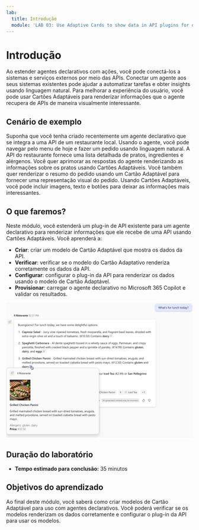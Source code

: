 ```yaml
---
lab:
  title: Introdução
  module: 'LAB 03: Use Adaptive Cards to show data in API plugins for declarative agents'
---
```


# Introdução

Ao estender agentes declarativos com ações, você pode conectá-los a sistemas e serviços externos por meio das APIs. Conectar um agente aos seus sistemas existentes pode ajudar a automatizar tarefas e obter insights usando linguagem natural. Para melhorar a experiência do usuário, você pode usar Cartões Adaptáveis para renderizar informações que o agente recupera de APIs de maneira visualmente interessante.

## Cenário de exemplo

Suponha que você tenha criado recentemente um agente declarativo que se integra a uma API de um restaurante local. Usando o agente, você pode navegar pelo menu de hoje e fazer um pedido usando linguagem natural. A API do restaurante fornece uma lista detalhada de pratos, ingredientes e alérgenos. Você quer aprimorar as respostas do agente renderizando as informações sobre os pratos usando Cartões Adaptáveis. Você também quer renderizar o resumo do pedido usando um Cartão Adaptável para fornecer uma representação visual do pedido. Usando Cartões Adaptáveis, você pode incluir imagens, texto e botões para deixar as informações mais interessantes.

## O que faremos?

Neste módulo, você estenderá um plug-in de API existente para um agente declarativo para renderizar informações que ele recebe de uma API usando Cartões Adaptáveis. Você aprenderá a:

- **Criar**: criar um modelo de Cartão Adaptável que mostra os dados da API.
- **Verificar**: verificar se o modelo do Cartão Adaptativo renderiza corretamente os dados da API.
- **Configurar**: configurar o plug-in da API para renderizar os dados usando o modelo de Cartão Adaptável.
- **Provisionar**: carregar o agente declarativo no Microsoft 365 Copilot e validar os resultados.

![Captura de tela de um agente declarativo que responde a um usuário com informações de uma API externa usando um Cartão Adaptável.](../media/LAB_03/1-agent-response-adaptive-card-dish.png)

## Duração do laboratório

- **Tempo estimado para conclusão:** 35 minutos

## Objetivos do aprendizado

Ao final deste módulo, você saberá como criar modelos de Cartão Adaptável para uso com agentes declarativos. Você poderá verificar se os modelos renderizam os dados corretamente e configurar o plug-in da API para usar os modelos.

